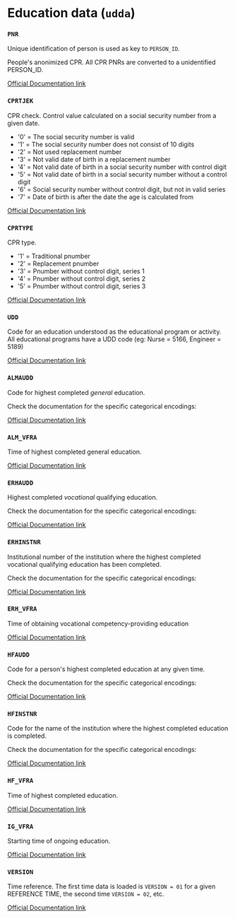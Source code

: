 # Education data (`udda`)


### `PNR`

Unique identification of person is used as key to `PERSON_ID`.

People's anonimized CPR. All CPR PNRs are converted to a unidentified PERSON_ID.

[Official Documentation link](https://www.dst.dk/da/TilSalg/Forskningsservice/Dokumentation/hoejkvalitetsvariable/folketal/pnr)

### `CPRTJEK`

CPR check. Control value calculated on a social security number from a given date.

- '0' = The social security number is valid
- '1' = The social security number does not consist of 10 digits
- '2' = Not used replacement number
- '3' = Not valid date of birth in a replacement number
- '4' = Not valid date of birth in a social security number with control digit
- '5' = Not valid date of birth in a social security number without a control digit
- '6' = Social security number without control digit, but not in valid series
- '7' = Date of birth is after the date the age is calculated from

[Official Documentation link](https://www.dst.dk/da/Statistik/dokumentation/Times/forskningsservice/cprtjek)

### `CPRTYPE`

CPR type.

- '1' = Traditional pnumber
- '2' = Replacement pnumber
- '3' = Pnumber without control digit, series 1
- '4' = Pnumber without control digit, series 2
- '5' = Pnumber without control digit, series 3

[Official Documentation link](https://www.dst.dk/da/Statistik/dokumentation/Times/forskningsservice/cprtype)

### `UDD`

Code for an education understood as the educational program or activity. All educational programs have a UDD code (eg: Nurse = 5166, Engineer = 5189)

[Official Documentation link](https://www.dst.dk/da/statistik/dokumentation/times/uddannelseregister/udd)

### `ALMAUDD`

Code for highest completed _general_ education.

Check the documentation for the specific categorical encodings:

[Official Documentation link](https://www.dst.dk/da/Statistik/dokumentation/Times/Uddannelsesdata/Hoejest-fuldfoerte-uddannelse---status/ALMAUDD)

### `ALM_VFRA`

Time of highest completed general education.

[Official Documentation link](https://www.dst.dk/da/Statistik/dokumentation/Times/Uddannelsesdata/Hoejest-fuldfoerte-uddannelse---status/ALM-VFRA)

### `ERHAUDD`

Highest completed _vocational_ qualifying education.

Check the documentation for the specific categorical encodings:

[Official Documentation link](https://www.dst.dk/da/Statistik/dokumentation/Times/Uddannelsesdata/Hoejest-fuldfoerte-uddannelse---status/ERHAUDD)

### `ERHINSTNR`

Institutional number of the institution where the highest completed vocational qualifying education has been completed.

Check the documentation for the specific categorical encodings:

[Official Documentation link](https://www.dst.dk/da/Statistik/dokumentation/Times/Uddannelsesdata/Hoejest-fuldfoerte-uddannelse---status/ERHINSTNR)

### `ERH_VFRA`

Time of obtaining vocational competency-providing education

[Official Documentation link](https://www.dst.dk/da/Statistik/dokumentation/Times/Uddannelsesdata/Hoejest-fuldfoerte-uddannelse---status/ERH-VFRA)

### `HFAUDD`

Code for a person's highest completed education at any given time.

Check the documentation for the specific categorical encodings:

[Official Documentation link](https://www.dst.dk/da/Statistik/dokumentation/Times/Uddannelsesdata/Hoejest-fuldfoerte-uddannelse---status/HFAUDD)

### `HFINSTNR`

Code for the name of the institution where the highest completed education is completed.

Check the documentation for the specific categorical encodings:

[Official Documentation link](https://www.dst.dk/da/Statistik/dokumentation/Times/uddannelsesdata/hoejest-fuldfoerte-uddannelse---status/hfinstnr)

### `HF_VFRA`

Time of highest completed education.

[Official Documentation link](https://www.dst.dk/da/Statistik/dokumentation/Times/Uddannelsesdata/Hoejest-fuldfoerte-uddannelse---status/HF-VFRA)

### `IG_VFRA`

Starting time of ongoing education.

[Official Documentation link](https://www.dst.dk/da/Statistik/dokumentation/Times/Uddannelsesdata/Hoejest-fuldfoerte-uddannelse---status/IG-VFRA)

### `VERSION`

Time reference. The first time data is loaded is `VERSION = 01` for a given REFERENCE TIME, the second time `VERSION = 02`, etc.

[Official Documentation link](https://www.dst.dk/da/statistik/dokumentation/times/moduldata-faelles-variable/version)
